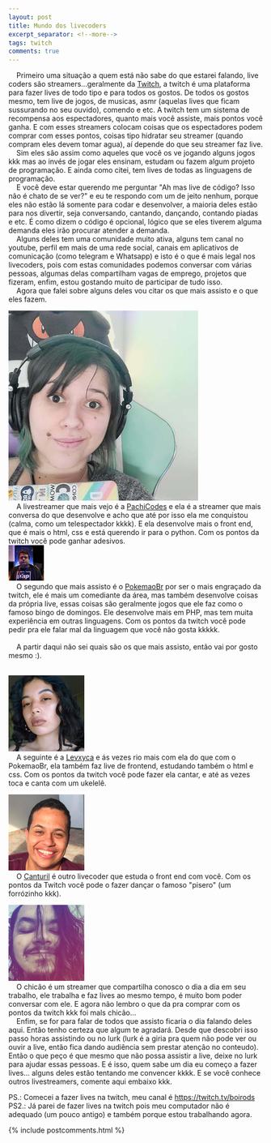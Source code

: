 ```yaml
---
layout: post
title: Mundo dos livecoders
excerpt_separator: <!--more-->
tags: twitch
comments: true
---
```

&nbsp;&nbsp;&nbsp;&nbsp;Primeiro uma situação a quem está não sabe do que estarei falando, live coders são streamers...<!--more-->geralmente da [Twitch](twitch.tv), a twitch é uma plataforma para fazer lives de todo tipo e para todos os gostos. De todos os gostos mesmo, tem live de jogos, de musicas, asmr (aquelas lives que ficam sussurando no seu ouvido), comendo e etc. A twitch tem um sistema de recompensa aos espectadores, quanto mais você assiste, mais pontos você ganha. E com esses streamers colocam coisas que os espectadores podem comprar com esses pontos, coisas tipo hidratar seu streamer (quando compram eles devem tomar agua), aí depende do que seu streamer faz live.<br>
&nbsp;&nbsp;&nbsp;&nbsp;Sim eles são assim como aqueles que você os ve jogando alguns jogos kkk mas ao invés de jogar eles ensinam, estudam ou fazem algum projeto de programação. E ainda como citei, tem lives de todas as linguagens de programação.<br>
&nbsp;&nbsp;&nbsp;&nbsp;E você deve estar querendo me perguntar "Ah mas live de código? Isso não é chato de se ver?" e eu te respondo com um de jeito nenhum, porque eles não estão lá somente para codar e desenvolver, a maioria deles estão para nos divertir, seja conversando, cantando, dançando, contando piadas e etc. É como dizem o código é opcional, lógico que se eles tiverem alguma demanda eles irão procurar atender a demanda.<br>
&nbsp;&nbsp;&nbsp;&nbsp;Alguns deles tem uma comunidade muito ativa, alguns tem canal no youtube, perfil em mais de uma rede social, canais em aplicativos de comunicação (como telegram e Whatsapp) e isto é o que é mais legal nos livecoders, pois com estas comunidades podemos conversar com várias pessoas, algumas delas compartilham vagas de emprego, projetos que fizeram, enfim, estou gostando muito de participar de tudo isso.<br>
&nbsp;&nbsp;&nbsp;&nbsp;Agora que falei sobre alguns deles vou citar os que mais assisto e o que eles fazem.<br>

<img alt="PachiCodes" src="/assets/images/pachi.png" class="streamers"><br>
&nbsp;&nbsp;&nbsp;&nbsp;A livestreamer que mais vejo é a <a href="https://twitch.tv/pachicodes">PachiCodes</a> e ela é a streamer que mais conversa do que desenvolve e acho que até por isso ela me conquistou (calma, como um telespectador kkkk). E ela desenvolve mais o front end, que é mais o html, css e está querendo ir para o python. Com os pontos da twitch você pode ganhar adesivos.<br>
<img alt="PokemaoBr" src="/assets/images/pokemaobr.png" class="streamers"><br>
&nbsp;&nbsp;&nbsp;&nbsp;O segundo que mais assisto é o <a href="https://twitch.tv/pokemaobr">PokemaoBr</a> por ser o mais engraçado da twitch, ele é mais um comediante da área, mas também desenvolve coisas da própria live, essas coisas são geralmente jogos que ele faz como o famoso bingo de domingos. Ele desenvolve mais em PHP, mas tem muita experiência em outras linguagens. Com os pontos da twitch você pode pedir pra ele falar mal da linguagem que você não gosta kkkkk.<br><br>
&nbsp;&nbsp;&nbsp;&nbsp;A partir daqui não sei quais são os que mais assisto, então vai por gosto mesmo :).<br><br>

<img alt="Levxyca" src="/assets/images/levxyca.png" class="streamers"><br>
&nbsp;&nbsp;&nbsp;&nbsp;A seguinte é a <a href="https://twitch.tv/levxyca">Levxyca</a> e ás vezes rio mais com ela do que com o PokemaoBr, ela também faz live de frontend, estudando também o html e css. Com os pontos da twitch você pode fazer ela cantar, e até as vezes toca e canta com um ukelelê.<br>

<img src="/assets/images/canturil.png" alt="Canturil" class="streamers"><br>
&nbsp;&nbsp;&nbsp;&nbsp;O <a href="https://twitch.tv/canturil">Canturil</a> é outro livecoder que estuda o front end com você. Com os pontos da Twitch você pode o fazer dançar o famoso "pisero" (um forrózinho kkk).<br>

<img src="/assets/images/chicao.png" alt="ChicaoCodes" class="streamers"><br>
&nbsp;&nbsp;&nbsp;&nbsp;O chicão é um streamer que compartilha conosco o dia a dia em seu trabalho, ele trabalha e faz lives ao mesmo tempo, é muito bom poder conversar com ele. E agora não lembro o que da pra comprar com os pontos da twitch kkk foi mals chicão...<br>
&nbsp;&nbsp;&nbsp;&nbsp;Enfim, se for para falar de todos que assisto ficaria o dia falando deles aqui. Então tenho certeza que algum te agradará. Desde que descobri isso passo horas assistindo ou no lurk (lurk é a giria pra quem não pode ver ou ouvir a live, então fica dando audiência sem prestar atenção no conteudo). Então o que peço é que mesmo que não possa assistir a live, deixe no lurk para ajudar essas pessoas. E é isso, quem sabe um dia eu começo a fazer lives... alguns deles estão tentando me convencer kkkk. E se você conhece outros livestreamers, comente aqui embaixo kkk.

PS.: Comecei a fazer lives na twitch, meu canal é https://twitch.tv/boirods<br>
PS2.: Já parei de fazer lives na twitch pois meu computador não é adequado (um pouco antigo) e também porque estou trabalhando agora.

{% include postcomments.html %}